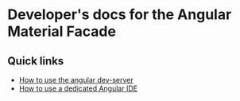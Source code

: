 # Developer's docs for the Angular Material Facade

## Quick links

- [How to use the angular dev-server](Setting_up_the_DEV_environment.md)
- [How to use a dedicated Angular IDE](Using_an_Angular_IDE.md)

